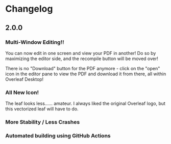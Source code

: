 # Changelog

## 2.0.0

### Multi-Window Editing!!

You can now edit in one screen and view your PDF in another! Do so by maximizing the editor side, and the recompile button will be moved over! 

There is no "Download" button for the PDF anymore - click on the "open" icon in the editor pane to view the PDF and download it from there, all within Overleaf Desktop!

### All New Icon!

The leaf looks less...... amateur. I always liked the original Overleaf logo, but this vectorized leaf will have to do.

### More Stability / Less Crashes

### Automated building using GitHub Actions
